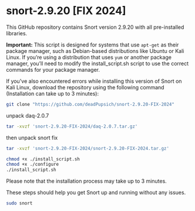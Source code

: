 # snort-2.9.20 [FIX 2024]
This GitHub repository contains Snort version 2.9.20 with all pre-installed libraries.

**Important:** This script is designed for systems that use `apt-get` as their package manager, such as Debian-based distributions like Ubuntu or Kali Linux. If you’re using a distribution that uses `yum` or another package manager, you’ll need to modify the install_script.sh script to use the correct commands for your package manager.

If you've also encountered errors while installing this version of Snort on Kali Linux, download the repository using the following command (Installation can take up to 3 minutes):

```bash
git clone "https://github.com/deadPupsich/snort-2.9.20-FIX-2024"
```
unpack daq-2.0.7
```bash
tar -xvzf 'snort-2.9.20-FIX-2024/daq-2.0.7.tar.gz'
```
then unpack snort fix
```bash
tar -xvzf 'snort-2.9.20-FIX-2024/snort-2.9.20-FIX-2024.tar.gz'
```
```bash
chmod +x ./install_script.sh
chmod +x ./configure
./install_script.sh
```
Please note that the installation process may take up to 3 minutes.

These steps should help you get Snort up and running without any issues.

```bash
sudo snort
```
